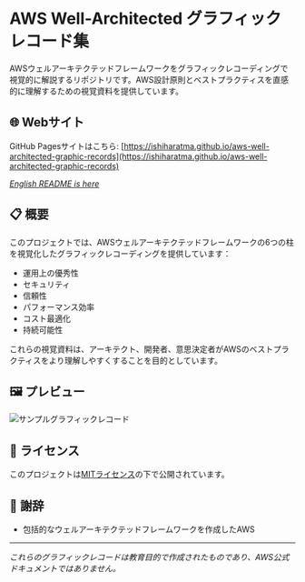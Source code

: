 # AWS Well-Architected グラフィックレコード集

AWSウェルアーキテクテッドフレームワークをグラフィックレコーディングで視覚的に解説するリポジトリです。AWS設計原則とベストプラクティスを直感的に理解するための視覚資料を提供しています。

## 🌐 Webサイト

GitHub Pagesサイトはこちら: [https://ishiharatma.github.io/aws-well-architected-graphic-records](https://ishiharatma.github.io/aws-well-architected-graphic-records)

*[English README is here](README.md)*

## 📋 概要

このプロジェクトでは、AWSウェルアーキテクテッドフレームワークの6つの柱を視覚化したグラフィックレコーディングを提供しています：

- 運用上の優秀性
- セキュリティ
- 信頼性
- パフォーマンス効率
- コスト最適化
- 持続可能性

これらの視覚資料は、アーキテクト、開発者、意思決定者がAWSのベストプラクティスをより理解しやすくすることを目的としています。

## 🖼️ プレビュー

![サンプルグラフィックレコード](docs/images/sample-preview.png)



## 📜 ライセンス

このプロジェクトは[MITライセンス](LICENSE)の下で公開されています。

## 👏 謝辞

- 包括的なウェルアーキテクテッドフレームワークを作成したAWS

---

*これらのグラフィックレコードは教育目的で作成されたものであり、AWS公式ドキュメントではありません。*
